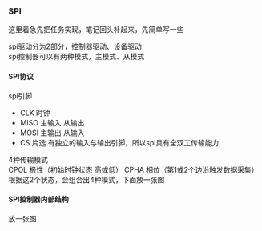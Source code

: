 ### SPI

这里着急先把任务实现，笔记回头补起来，先简单写一些  

spi驱动分为2部分，控制器驱动、设备驱动  
spi控制器可以有两种模式，主模式、从模式  


#### SPI协议
spi引脚
* CLK 时钟
* MISO 主输入 从输出
* MOSI 主输出 从输入
* CS 片选
有独立的输入与输出引脚，所以spi具有全双工传输能力    

4种传输模式  
    CPOL 极性（初始时钟状态  高或低）
    CPHA 相位（第1或2个边沿触发数据采集）  
    根据这2个状态，会组合出4种模式，下面放一张图  


#### SPI控制器内部结构
放一张图  





